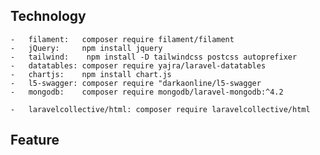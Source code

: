##  Technology
    -   filament:   composer require filament/filament
    -   jQuery:     npm install jquery
    -   tailwind:    npm install -D tailwindcss postcss autoprefixer
    -   datatables: composer require yajra/laravel-datatables
    -   chartjs:    npm install chart.js
    -   l5-swagger: composer require "darkaonline/l5-swagger
    -   mongodb:    composer require mongodb/laravel-mongodb:^4.2

    -   laravelcollective/html: composer require laravelcollective/html


##  Feature
